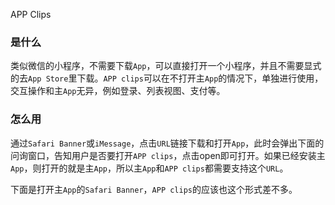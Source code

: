 APP Clips

### 是什么

类似微信的小程序，不需要下载`App`，可以直接打开一个小程序，并且不需要显式的去`App Store`里下载。`APP clips`可以在不打开主`App`的情况下，单独进行使用，交互操作和主`App`无异，例如登录、列表视图、支付等。

### 怎么用

通过`Safari Banner`或`iMessage`，点击`URL`链接下载和打开`App`，此时会弹出下面的问询窗口，告知用户是否要打开`APP clips`，点击open即可打开。如果已经安装主`App`，则打开的就是主`App`，所以主`App`和`APP clips`都需要支持这个`URL`。

下面是打开主`App`的`Safari Banner`，`APP clips`的应该也这个形式差不多。

